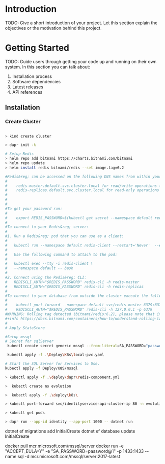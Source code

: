 # Introduction 
TODO: Give a short introduction of your project. Let this section explain the objectives or the motivation behind this project. 

# Getting Started
TODO: Guide users through getting your code up and running on their own system. In this section you can talk about:
1.	Installation process
2.	Software dependencies
3.	Latest releases
4.	API references


## Installation


### Create Cluster
```sh

> kind create cluster

> dapr init -k

# Setup Redis
> helm repo add bitnami https://charts.bitnami.com/bitnami
> helm repo update
> helm install redis bitnami/redis --set image.tag=6.2

#Redis&reg; can be accessed on the following DNS names from within your cluster:
#
#    redis-master.default.svc.cluster.local for read/write operations (port 6379)
#    redis-replicas.default.svc.cluster.local for read-only operations (port 6379)
#
#
#
#To get your password run:
#
#    export REDIS_PASSWORD=$(kubectl get secret --namespace default redis -o jsonpath="{.data.redis-password}" | base64 -d)
#
#To connect to your Redis&reg; server:
#
#1. Run a Redis&reg; pod that you can use as a client:
#
#   kubectl run --namespace default redis-client --restart='Never'  --env REDIS_PASSWORD=$REDIS_PASSWORD  --image docker.io/bitnami/redis:6.2 --command -- sleep #infinity
#
#   Use the following command to attach to the pod:
#
#   kubectl exec --tty -i redis-client \
#   --namespace default -- bash
#
#2. Connect using the Redis&reg; CLI:
#   REDISCLI_AUTH="$REDIS_PASSWORD" redis-cli -h redis-master
#   REDISCLI_AUTH="$REDIS_PASSWORD" redis-cli -h redis-replicas
#
#To connect to your database from outside the cluster execute the following commands:
#
#    kubectl port-forward --namespace default svc/redis-master 6379:6379 &
#    REDISCLI_AUTH="$REDIS_PASSWORD" redis-cli -h 127.0.0.1 -p 6379
#WARNING: Rolling tag detected (bitnami/redis:6.2), please note that it is strongly recommended to avoid using rolling tags in a production environment.
#+info https://docs.bitnami.com/containers/how-to/understand-rolling-tags-containers/
#
# Apply StateStore

#Setup mssql
# Secret for sqlServer
 kubectl create secret generic mssql --from-literal=SA_PASSWORD="password@1" -n evolution

 kubectl apply -f .\Deploy\K8s\local-pvc.yaml

# Start the SQL Server for Services to Use.
kubectl apply -f Deploy/K8S/mssql

> kubectl apply -f .\deploy\dapr\redis-component.yml

>  kubectl create ns evolution

>  kubectl apply -f .\deploy\k8s\

> kubectl port-forward svc/identityservice-api-cluster-ip 80 -n evolution

> kubectl get pods

> dapr run --app-id identity --app-port 1000 -- dotnet run

```

dotnet ef migrations add InitialCreate
dotnet ef database update InitialCreate


docker pull mcr.microsoft.com/mssql/server
docker run -e "ACCEPT_EULA=Y" -e "SA_PASSWORD=password@1" -p 1433:1433 --name sql -d mcr.microsoft.com/mssql/server:2017-latest
